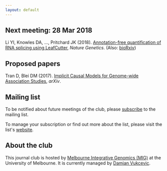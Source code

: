 ```yaml
---
layout: default
---
```



## Next meeting: 28 Mar 2018

Li YI, Knowles DA, ..., Pritchard JK (2018).  [Annotation-free quantification
of RNA splicing using
LeafCutter](https://dx.doi.org/10.1038/s41588-017-0004-9), *Nature Genetics*.
(Also: [bioRxiv](https://doi.org/10.1101/044107))


## Proposed papers

Tran D, Blei DM (2017).  [Implicit Causal Models for Genome-wide Association
Studies](https://arxiv.org/abs/1710.10742), *arXiv*.


## Mailing list

To be notified about future meetings of the club, please
[subscribe](https://lists.unimelb.edu.au/subscribe/statgen) to the mailing
list.

To manage your subscription or find out more about the list, please visit the
list's [website](https://lists.unimelb.edu.au/info/statgen).


## About the club

This journal club is hosted by [Melbourne Integrative Genomics
(MIG)](http://research.unimelb.edu.au/integrative-genomics) at the University
of Melbourne.  It is currently managed by [Damjan
Vukcevic](http://research.unimelb.edu.au/integrative-genomics/research/statistical-genetics-vukcevic).

